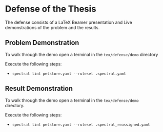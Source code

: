 # Defense of the Thesis

The defense consists of a LaTeX Beamer presentation and Live demonstrations of the problem and the results.

## Problem Demonstration

To walk through the demo open a terminal in the `tex/defense/demo` directory

Execute the following steps:

- `spectral lint petstore.yaml --ruleset .spectral.yaml`

## Result Demonstration

To walk through the demo open a terminal in the `tex/defense/demo` directory.

Execute the following steps:

- `spectral lint petstore.yaml --ruleset .spectral_reassigned.yaml`
